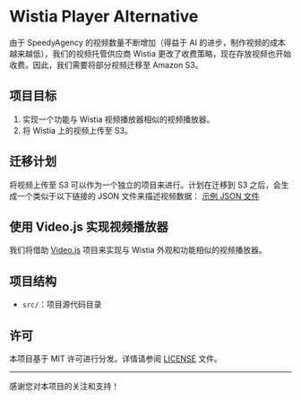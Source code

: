 # Wistia Player Alternative

由于 SpeedyAgency 的视频数量不断增加（得益于 AI 的进步，制作视频的成本越来越低），我们的视频托管供应商 Wistia 更改了收费策略，现在存放视频也开始收费。因此，我们需要将部分视频迁移至 Amazon S3。

## 项目目标

1. 实现一个功能与 Wistia 视频播放器相似的视频播放器。
2. 将 Wistia 上的视频上传至 S3。

## 迁移计划

将视频上传至 S3 可以作为一个独立的项目来进行。计划在迁移到 S3 之后，会生成一个类似于以下链接的 JSON 文件来描述视频数据：
[示例 JSON 文件](https://s3.ap-southeast-1.amazonaws.com/s3.test.mixmedia.com/wistia-backup/7bg0z4stnx/assets.json)

## 使用 Video.js 实现视频播放器

我们将借助 [Video.js](https://videojs.com/) 项目来实现与 Wistia 外观和功能相似的视频播放器。

## 项目结构

- `src/`：项目源代码目录

## 许可

本项目基于 MIT 许可进行分发。详情请参阅 [LICENSE](LICENSE) 文件。

---

感谢您对本项目的关注和支持！
